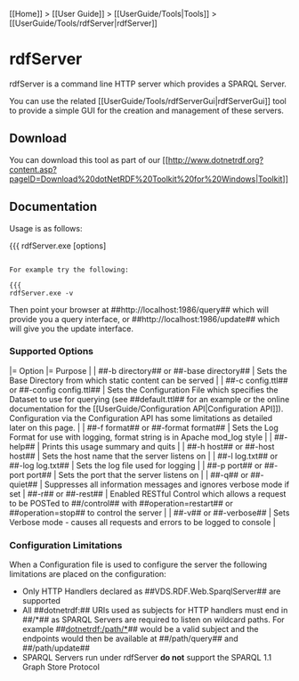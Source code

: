 [[Home]] > [[User Guide]] > [[UserGuide/Tools|Tools]] > [[UserGuide/Tools/rdfServer|rdfServer]]

# rdfServer 

rdfServer is a command line HTTP server which provides a SPARQL Server.

You can use the related [[UserGuide/Tools/rdfServerGui|rdfServerGui]] tool to provide a simple GUI for the creation and management of these servers.

## Download 

You can download this tool as part of our [[http://www.dotnetrdf.org?content.asp?pageID=Download%20dotNetRDF%20Toolkit%20for%20Windows|Toolkit]]

## Documentation 

Usage is as follows:

{{{
rdfServer.exe [options]
```

For example try the following:

{{{
rdfServer.exe -v
```

Then point your browser at ##http://localhost:1986/query## which will provide you a query interface, or ##http://localhost:1986/update## which will give you the update interface.

### Supported Options 

|= Option |= Purpose |
| ##-b directory## or ##-base directory## | Sets the Base Directory from which static content can be served |
| ##-c config.ttl## or ##-config config.ttl## | Sets the Configuration File which specifies the Dataset to use for querying (see ##default.ttl## for an example or the online documentation for the [[UserGuide/Configuration API|Configuration API]]).  Configuration via the Configuration API has some limitations as detailed later on this page. |
| ##-f format## or ##-format format## | Sets the Log Format for use with logging, format string is in Apache mod_log style |
| ##-help## | Prints this usage summary and quits |
| ##-h host## or ##-host host## | Sets the host name that the server listens on |
| ##-l log.txt## or ##-log log.txt## | Sets the log file used for logging |
| ##-p port## or ##-port port## | Sets the port that the server listens on |
| ##-q## or ##-quiet## | Suppresses all information messages and ignores verbose mode if set
| ##-r## or ##-rest## | Enabled RESTful Control which allows a request to be POSTed to ##/control## with ##operation=restart## or ##operation=stop## to control the server |
| ##-v## or ##-verbose## | Sets Verbose mode - causes all requests and errors to be logged to console |

### Configuration Limitations 

When a Configuration file is used to configure the server the following limitations are placed on the configuration:

* Only HTTP Handlers declared as ##VDS.RDF.Web.SparqlServer## are supported
* All ##dotnetrdf:## URIs used as subjects for HTTP handlers must end in ##/*## as SPARQL Servers are required to listen on wildcard paths.  For example ##<dotnetrdf:/path/*>## would be a valid subject and the endpoints would then be available at ##/path/query## and ##/path/update##
* SPARQL Servers run under rdfServer **do not** support the SPARQL 1.1 Graph Store Protocol